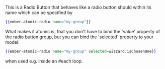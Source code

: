 This is a Radio Button that behaves like a radio button should within its name which can be specified by
```hbs
{{ember-atomic-radio name="my-group"}}
```

What makes it atomic is, that you don't have to bind the 'value' property of the radio button group, but you can bind the 'selected' property to your model:
```hbs
{{ember-atomic-radio name="my-group" selected=wizzard.isChosenOne}}
```
when used e.g. inside an #each loop.